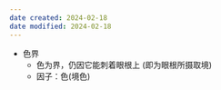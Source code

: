 ```yaml
---
date created: 2024-02-18
date modified: 2024-02-18
---
```

- 色界
    - 色为界，仍因它能刺着眼根上 (即为眼根所摄取境)
    - 因子：色(境色)
